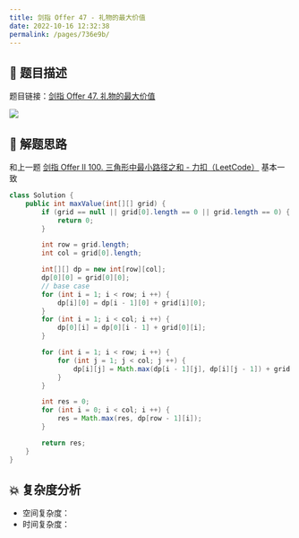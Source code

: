 ```yaml
---
title: 剑指 Offer 47 - 礼物的最大价值
date: 2022-10-16 12:32:38
permalink: /pages/736e9b/
---
```

## 📃 题目描述

题目链接：[剑指 Offer 47. 礼物的最大价值](https://leetcode.cn/problems/li-wu-de-zui-da-jie-zhi-lcof/)

![](https://cs-wiki.oss-cn-shanghai.aliyuncs.com/img/image-20221016123300188.png)

## 🔔 解题思路

和上一题 [剑指 Offer II 100. 三角形中最小路径之和 - 力扣（LeetCode）](https://leetcode.cn/problems/IlPe0q/) 基本一致


```java
class Solution {
    public int maxValue(int[][] grid) {
        if (grid == null || grid[0].length == 0 || grid.length == 0) {
            return 0;
        }

        int row = grid.length;
        int col = grid[0].length;

        int[][] dp = new int[row][col];
        dp[0][0] = grid[0][0];
        // base case
        for (int i = 1; i < row; i ++) {
            dp[i][0] = dp[i - 1][0] + grid[i][0];
        }
        for (int i = 1; i < col; i ++) {
            dp[0][i] = dp[0][i - 1] + grid[0][i];
        }

        for (int i = 1; i < row; i ++) {
            for (int j = 1; j < col; j ++) {
                dp[i][j] = Math.max(dp[i - 1][j], dp[i][j - 1]) + grid[i][j];
            }
        }

        int res = 0;
        for (int i = 0; i < col; i ++) {
            res = Math.max(res, dp[row - 1][i]);
        }

        return res;
    }
}
```

## 💥 复杂度分析

- 空间复杂度：
- 时间复杂度：